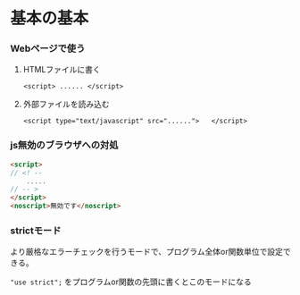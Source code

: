 # 基本の基本



### Webページで使う

1. HTMLファイルに書く

   `<script> ...... </script>`

2. 外部ファイルを読み込む

   `<script type="text/javascript" src="......">   </script>`



### js無効のブラウザへの対処

```html
<script>
// <! --
    .....
// -- >
</script>
<noscript>無効です</noscript>
```



### strictモード

より厳格なエラーチェックを行うモードで、プログラム全体or関数単位で設定できる。

`"use strict";` をプログラムor関数の先頭に書くとこのモードになる

